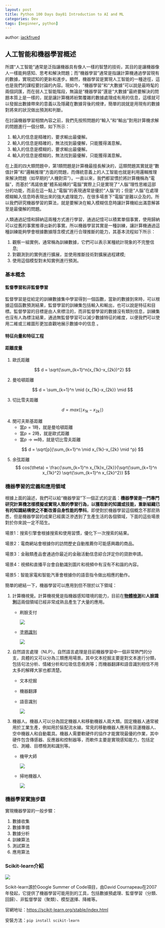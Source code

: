 ```yaml
---
layout: post
title: Python 100 Days Day81 Introduction to AI and ML
categories: Dev
tags: [beginner, python]
---
```


author: [jackfrued](https://github.com/jackfrued/Python-100-Days)

## 人工智能和機器學習概述

所謂“人工智能”通常是泛指讓機器具有像人一樣的智慧的技術，其目的是讓機器像人一樣能夠感知、思考和解決問題；而“機器學習”通常是指讓計算機通過學習現有的數據，實現認知的更新和進步。顯然，機器學習是實現人工智能的一種途徑，這也是我們的課程要討論的內容。現如今，“機器學習”和“大數據”可以說是最時髦的兩個詞匯，而在弱人工智能階段，無論是“機器學習”還是“大數據”最終要解決的問題本質上是一樣的，就是讓計算機將紛繁覆雜的數據處理成有用的信息，這樣就可以發掘出數據帶來的意義以及隱藏在數據背後的規律，簡單的說就是用現有的數據對將來的狀況做出預測和判斷。

在討論機器學習相關內容之前，我們先按照問題的“輸入”和“輸出”對用計算機求解的問題進行一個分類，如下所示：

1. 輸入的信息是精確的，要求輸出最優解。
2. 輸入的信息是精確的，無法找到最優解，只能獲得滿意解。
3. 輸入的信息是模糊的，要求輸出最優解。
4. 輸入的信息是模糊的，無法找到最優解，只能獲得滿意解。

在上面的四大類問題中，第1類問題是計算機最擅長解決的，這類問題其實就是“數值計算”和“邏輯推理”方面的問題，而傳統意義上的人工智能也就是利用邏輯推理來解決問題（如早期的“人機對弈”）。一直以來，我們都習慣於將計算機稱為“電腦”，而基於“馮諾依曼”體系結構的“電腦”實際上只是實現了“人腦”理性思維這部分的功能，而且在這一點上“電腦”的表現通常是優於“人腦”的；但是“人腦”在處理模糊輸入信息時表現出來的強大處理能力，在很多場景下“電腦”是難以企及的。所以我們研究機器學習的算法，就是要解決在輸入模糊信息時讓計算機給出滿意解甚至是最優解的問題。

人類通過記憶和歸納這兩種方式進行學習，通過記憶可以積累單個事實，使用歸納可以從舊的事實推導出新的事實。所以機器學習其實是一種訓練，讓計算機通過這種訓練能夠學會根據數據隱含模式進行合理推斷的能力，其基本流程如下所示：

1. 觀察一組實例，通常稱為訓練數據，它們可以表示某種統計現象的不完整信息;
2. 對觀測到的實例進行擴展，並使用推斷技術對擴展過程建模;
3. 使用這個模型對未知實例進行預測。

### 基本概念

#### 監督學習和非監督學習

監督學習是從給定的訓練數據集中學習得到一個函數，當新的數據到來時，可以根據這個函數預測結果，監督學習的訓練集包括輸入和輸出，也可以說是特征和目標。監督學習的目標是由人來標注的，而非監督學習的數據沒有類別信息，訓練集也沒有人為標注結果，通過無監督學習可以減少數據特征的維度，以便我們可以使用二維或三維圖形更加直觀地展示數據中的信息 。

#### 特征向量和特征工程



#### 距離度量



1. 歐氏距離

$$
d = \sqrt{\sum_{k=1}^n(x_{1k}-x_{2k})^2}
$$

2. 曼哈頓距離

$$
d = \sum_{k=1}^n \mid {x_{1k}-x_{2k}} \mid
$$

3. 切比雪夫距離

$$
d = max(\mid x_{1k}-x_{2k} \mid)
$$

4. 閔可夫斯基距離
    - 當$p=1$時，就是曼哈頓距離
    - 當$p=2$時，就是歐式距離
    - 當$p \to \infty$時，就是切比雪夫距離

$$
d = \sqrt[p]{\sum_{k=1}^n \mid x_{1k}-x_{2k} \mid ^p}
$$

5. 余弦距離
    $$
    cos(\theta) = \frac{\sum_{k=1}^n x_{1k}x_{2k}}{\sqrt{\sum_{k=1}^n x_{1k}^2} \sqrt{\sum_{k=1}^n x_{2k}^2}}
    $$

### 機器學習的定義和應用領域

根據上面的論述，我們可以給“機器學習”下一個正式的定義：**機器學習是一門專門研究計算機怎樣模擬或實現人類的學習行為，以獲取新的知識或技能，重新組織已有的知識結構使之不斷改善自身性能的學科**。即使對於機器學習這個概念不那麽熟悉，但是機器學習的成果已經廣泛滲透到了生產生活的各個領域，下面的這些場景對於你來說一定不陌生。

場景1：搜索引擎會根據搜索和使用習慣，優化下一次搜索的結果。

場景2：電商網站會根據你的訪問歷史自動推薦你可能感興趣的商品。

場景3：金融類產品會通過你最近的金融活動信息綜合評定你的貸款申請。

場景4：視頻和直播平台會自動識別圖片和視頻中有沒有不和諧的內容。

場景5：智能家電和智能汽車會根據你的語音指令做出相應的動作。

簡單的總結一下，機器學習可以應用到但不限於以下領域：

1. 計算機視覺。計算機視覺是指機器感知環境的能力，目前在[**物體檢測**](https://pjreddie.com/darknet/yolo/)和**人臉識別**這兩個領域已經非常成熟且產生了大量的應用。

    - 刷臉支付

        ![](/public/img/python-100-days-81-90/face_paying.png)

    - [塗鴉識別](https://quickdraw.withgoogle.com/)

        ![](/public/img/python-100-days-81-90/quickdraw.png)

2. 自然語言處理（NLP）。自然語言處理是目前機器學習中一個非常熱門的分支，具體的又可以分為三類應用場景。其中文本挖掘主要是對文本進行分類，包括句法分析、情緒分析和垃圾信息檢測等；而機器翻譯和語音識別相信不用太多的解釋大家也都清楚。

    - 文本挖掘
    - 機器翻譯

    - 語音識別

        ![](/public/img/python-100-days-81-90/xiaomi_ai_voice_box.png)

3. 機器人。機器人可以分為固定機器人和移動機器人兩大類。固定機器人通常被用於工業生產，例如用於裝配流水線。常見的移動機器人應用有貨運機器人、空中機器人和自動載具。機器人需要軟硬件的協作才能實現最優的作業，其中硬件包含傳感器、反應器和控制器等，而軟件主要是實現感知能力，包括定位、測繪、目標檢測和識別等。

    - 機甲大師

        ![](/public/img/python-100-days-81-90/dajiang_robomaster.png)

    - 掃地機器人

        ![](/public/img/python-100-days-81-90/sweep_robot.jpg)

### 機器學習實施步驟

實現機器學習的一般步驟：

1. 數據收集
2. 數據準備
3. 數據分析
4. 訓練算法
5. 測試算法
6. 應用算法

### Scikit-learn介紹

![](/public/img/python-100-days-81-90/scikit-learn-logo.png)

Scikit-learn源於Google Summer of Code項目，由David Cournapeau在2007年發起，它提供了機器學習可能用到的工具，包括數據預處理、監督學習（分類、回歸）、非監督學習（聚類）、模型選擇、降維等。

官網地址：<https://scikit-learn.org/stable/index.html>

安裝方法：`pip install scikit-learn`